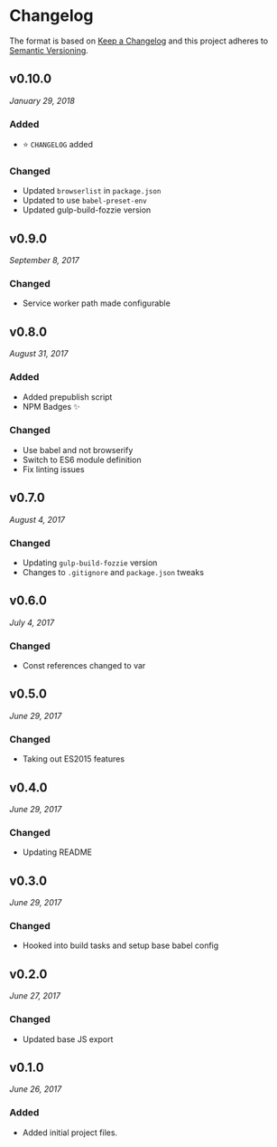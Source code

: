 # Changelog

The format is based on [Keep a Changelog](http://keepachangelog.com/en/1.0.0/)
and this project adheres to [Semantic Versioning](http://semver.org/spec/v2.0.0.html).


v0.10.0
------------------------------
*January 29, 2018*

### Added
- ⭐ `CHANGELOG` added

### Changed
- Updated `browserlist` in `package.json`
- Updated to use `babel-preset-env`
- Updated gulp-build-fozzie version


v0.9.0
------------------------------
*September 8, 2017*

### Changed
- Service worker path made configurable


v0.8.0
------------------------------
*August 31, 2017*

### Added
- Added prepublish script
- NPM Badges ✨

### Changed
- Use babel and not browserify
- Switch to ES6 module definition
- Fix linting issues


v0.7.0
------------------------------
*August 4, 2017*

### Changed
- Updating `gulp-build-fozzie` version
- Changes to `.gitignore` and `package.json` tweaks


v0.6.0
------------------------------
*July 4, 2017*

### Changed
- Const references changed to var


v0.5.0
------------------------------
*June 29, 2017*

### Changed
- Taking out ES2015 features


v0.4.0
------------------------------
*June 29, 2017*

### Changed
- Updating README


v0.3.0
------------------------------
*June 29, 2017*

### Changed
- Hooked into build tasks and setup base babel config


v0.2.0
------------------------------
*June 27, 2017*

### Changed
- Updated base JS export


v0.1.0
------------------------------
*June 26, 2017*

### Added
- Added initial project files.
